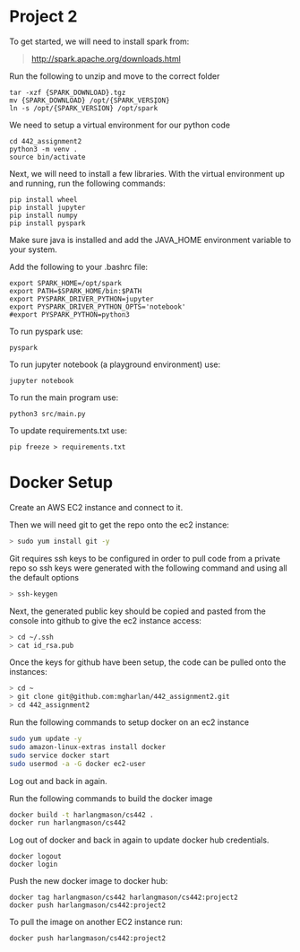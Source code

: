 # Project 2

To get started, we will need to install spark from:

> http://spark.apache.org/downloads.html

Run the following to unzip and move to the correct folder

```
tar -xzf {SPARK_DOWNLOAD}.tgz
mv {SPARK_DOWNLOAD} /opt/{SPARK_VERSION}
ln -s /opt/{SPARK_VERSION} /opt/spark̀
```

We need to setup a virtual environment for our python code

```
cd 442_assignment2
python3 -m venv .
source bin/activate
```

Next, we will need to install a few libraries. With the virtual environment up and running, run the following commands:

```
pip install wheel
pip install jupyter
pip install numpy
pip install pyspark
```

Make sure java is installed and add the JAVA_HOME environment variable to your system.

Add the following to your .bashrc file:

```
export SPARK_HOME=/opt/spark
export PATH=$SPARK_HOME/bin:$PATH
export PYSPARK_DRIVER_PYTHON=jupyter
export PYSPARK_DRIVER_PYTHON_OPTS='notebook'
#export PYSPARK_PYTHON=python3
```

To run pyspark use:

```
pyspark
```

To run jupyter notebook (a playground environment) use:

```
jupyter notebook
```

To run the main program use:

```
python3 src/main.py
```

To update requirements.txt use:

```
pip freeze > requirements.txt
```

# Docker Setup

Create an AWS EC2 instance and connect to it.

Then we will need git to get the repo onto the ec2 instance:

```bash
> sudo yum install git -y
```

Git requires ssh keys to be configured in order to pull code from a private repo so ssh keys were generated with the following command and using all the default options

```bash
> ssh-keygen
```

Next, the generated public key should be copied and pasted from the console into github to give the ec2 instance access:

```bash
> cd ~/.ssh
> cat id_rsa.pub
```

Once the keys for github have been setup, the code can be pulled onto the instances:

```bash
> cd ~
> git clone git@github.com:mgharlan/442_assignment2.git
> cd 442_assignment2
```

Run the following commands to setup docker on an ec2 instance

```bash
sudo yum update -y
sudo amazon-linux-extras install docker
sudo service docker start
sudo usermod -a -G docker ec2-user
```

Log out and back in again.

Run the following commands to build the docker image

```bash
docker build -t harlangmason/cs442 .
docker run harlangmason/cs442
```

Log out of docker and back in again to update docker hub credentials.

```
docker logout
docker login
```

Push the new docker image to docker hub:

```
docker tag harlangmason/cs442 harlangmason/cs442:project2
docker push harlangmason/cs442:project2
```

To pull the image on another EC2 instance run:

```
docker push harlangmason/cs442:project2
```
